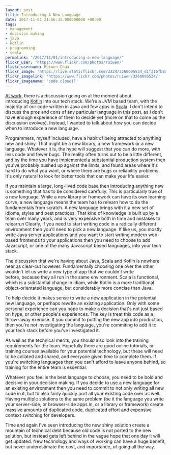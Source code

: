 ```yaml
---
layout: post
title: Introducing A New Language
date: 2017-11-01 21:56:35.000000000 +00:00
tags:
- management
- decision making
- java
- kotlin
- programming
- scala
permalink: "/2017/11/01/introducing-a-new-language/"
flickr_user: 'https://www.flickr.com/photos/ruiwen/'
flickr_username: Ruiwen Chua
flickr_image: 'https://live.staticflickr.com/3324/3260095534_d1f216fb8a_w.jpg'
flickr_imagelink: 'https://www.flickr.com/photos/ruiwen/3260095534/'
flickr_imagename: 'code.close()'
---
```

<a href="https://ocadotechnology.com/">At work</a>, there is a discussion going on at the moment about
introducing <a href="https://kotlinlang.org/">Kotlin</a> into our tech stack. We're a JVM based team, with the
majority of our code written in Java and few apps in <a href="https://www.scala-lang.org/">Scala</a>. I don't
intend to discuss the pros and cons of any particular language in this post, as I don't have enough experience
of them to decide yet (more on that to come as the discussion evolves). Instead, I wanted to talk about
<em>how</em> you can decide when to introduce a new language.

Programmers, myself included, have a habit of being attracted to anything new and shiny. That might be a new
library, a new framework or a new language. Whatever it is, the hype will suggest that you can do more, with
less code and fewer bugs. The reality often turns out to be a little different, and by the time you have
implemented a substantial production system then you've probably pushed up against the limits, and found areas
where it's hard to do what you want, or where there are bugs or reliability problems. It's only natural to
look for better tools that can make your life easier.

If you maintain a large, long-lived code base then introducing anything new is something that has to be
considered carefully. This is particularly true of a new language. While a new library or framework can have
its own learning curve, a new language means the team has to relearn how to do the fundamentals from scratch.
A new language brings with it a new set of idioms, styles and best practices. That kind of knowledge is built
up by a team over many years, and is very expensive both in time and mistakes to relearn.n Clearly, if you
need to start writing code in a radically different environment then you'll need to pick a new language. If
like us, you mostly write Java server applications and you want to start writing modern web-based frontends to
your applications then you need to choose to add Javascript, or one of the many Javascript based languages,
into your tech stack.

The discussion that we're having about Java, Scala and Kotlin is nowhere near as clear-cut however.
Fundamentally choosing one over the other wouldn't let us write a new type of app that we couldn't write
before, because they all run in the same environment. Scala is functional, which is a substantial change in
idiom, while Kotlin is a more traditional object-orientated language, but considerably more concise than Java.

To help decide it makes sense to write a new application in the potential new language, or perhaps rewrite an
existing application. Only with some personal experience can you hope to make a decision that's not just based
on hype, or other people's experiences. The key is treat this code as a throw-away exercise. If you commit to
putting the new app into production, then you're not investigating the language, you're commiting to add it to
your tech stack before you've investigated it.

As well as the technical merits, you should also look into the training requirements for the team. Hopefully
there are good online tutorials, or training courses available for your potential technology, but these will
need to be collated and shared, and everyone given time to complete them. If you're switching languages then
you can't afford to leave anyone behind, so training for the entire team is essential.

Whatever you feel is the best language to choose, you need to be bold and decisive in your decision making. If
you decide to use a new language for an existing environment then you need to commit to not only writing all
new code in it, but to also fairly quickly port all your existing code over as well. Having multiple solutions
to the same problem (be it the language you write your server-side, or browser-side apps in, or a library or
framework) create massive amounts of duplicated code, duplicated effort and expensive context switching for
developers.

Time and again I've seen introducing the new shiny solution create a mountain of technical debt because old
code is not ported to the new solution, but instead gets left behind in the vague hope that one day it will
get updated. New technology and ways of working can have a huge benefit, but never underestimate the cost, and
importance, of going all the way.
